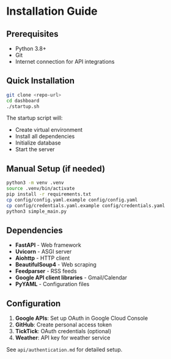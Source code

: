 # Installation Guide

## Prerequisites
- Python 3.8+
- Git
- Internet connection for API integrations

## Quick Installation
```bash
git clone <repo-url>
cd dashboard
./startup.sh
```

The startup script will:
- Create virtual environment
- Install all dependencies
- Initialize database
- Start the server

## Manual Setup (if needed)
```bash
python3 -m venv .venv
source .venv/bin/activate
pip install -r requirements.txt
cp config/config.yaml.example config/config.yaml
cp config/credentials.yaml.example config/credentials.yaml
python3 simple_main.py
```

## Dependencies
- **FastAPI** - Web framework
- **Uvicorn** - ASGI server
- **Aiohttp** - HTTP client
- **BeautifulSoup4** - Web scraping
- **Feedparser** - RSS feeds
- **Google API client libraries** - Gmail/Calendar
- **PyYAML** - Configuration files

## Configuration
1. **Google APIs**: Set up OAuth in Google Cloud Console
2. **GitHub**: Create personal access token
3. **TickTick**: OAuth credentials (optional)
4. **Weather**: API key for weather service

See `api/authentication.md` for detailed setup.
